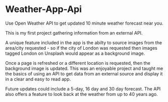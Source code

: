 # Weather-App-Api
Use Open Weather API to get updated 10 minute weather forecast near you.

This is my first project gathering information from an external API. 

A unique feature included in the app is the abilty to source images from the area/city requested - so if the city of London was requested then images tagged London on Unsplash would appear as a background image.

Once a page is refreshed or a different location is requested, then the background image is updated.
This was an enjoyable project and taught me the basics of using an API to get data from an external source and display it in a clear and easy to read app.

Future updates could include a 5-day, 16 day and 30 day forecast. The API also offers a feature to look back at the weather from up to 40 years ago.

